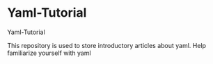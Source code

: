 # Yaml-Tutorial
Yaml-Tutorial

This repository is used to store introductory articles about yaml. Help familiarize yourself with yaml
